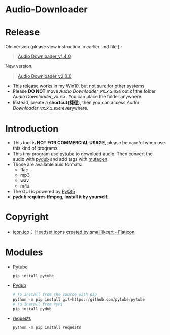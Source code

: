 # Audio-Downloader

# Release

Old version (please view instruction in earlier .md file.) :

> [Audio Downloader_v1.4.0](https://github.com/Xuan-Yi/Audio-Downloader/releases/tag/v1.4.0)

New version:

> [Audio Downloader_v2.0.0](https://github.com/Xuan-Yi/Audio-Downloader/releases/tag/v2.0.0)

- This release works in my Win10, but not sure for other systems.
- Please **DO NOT** move _Audio Downloader_vx.x.x.exe_ out of the folder _Audio Downloader_vx.x.x_. You can place the folder anywhere.
- Instead, create a **shortcut(捷徑)**, then you can access _Audio Downloader_vx.x.x.exe_ everywhere.

# Introduction

- This tool is **NOT FOR COMMERCIAL USAGE**, please be careful when use this kind of programs.
- This tiny program use [pytube](https://github.com/jiaaro/pydub.git) to download audio. Then convert the audio with [pydub](https://github.com/kkroening/ffmpeg-python.git) and add tags with [mutagen](https://pypi.org/project/mutagen/).
- Those are available auio formats:
  - flac
  - mp3
  - wav
  - m4a
- The GUI is powered by [PyQt5](https://pypi.org/project/PyQt5/)
- **pydub requires ffmpeg, install it by yourself.**

# Copyright

- [icon.ico](https://github.com/Xuan-Yi/Audio-Downloader/blob/main/readme_imgs/window.jpg)： <a href="https://www.flaticon.com/free-icons/headset" title="headset icons">Headset icons created by smalllikeart - Flaticon</a>

# Modules

- [Pytube](https://github.com/pytube/pytube.git)
  ```
  pip install pytube
  ```
- [Pydub](https://github.com/jiaaro/pydub.git)
  ```python
  # To install from the source with pip
  python -m pip install git+https://github.com/pytube/pytube
  # To install from PyPI
  pip install pydub
  ```
- [requests](https://github.com/psf/requests.git)
  ```
  python -m pip install requests
  ```
